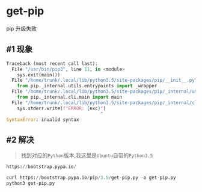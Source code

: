 # get-pip

pip 升级失败

## #1 现象

```python
Traceback (most recent call last):
  File "/usr/bin/pip3", line 11, in <module>
    sys.exit(main())
  File "/home/trunk/.local/lib/python3.5/site-packages/pip/__init__.py", line 11, in main
    from pip._internal.utils.entrypoints import _wrapper
  File "/home/trunk/.local/lib/python3.5/site-packages/pip/_internal/utils/entrypoints.py", line 4, in <module>
    from pip._internal.cli.main import main
  File "/home/trunk/.local/lib/python3.5/site-packages/pip/_internal/cli/main.py", line 57
    sys.stderr.write(f"ERROR: {exc}")
                                   ^
SyntaxError: invalid syntax
```

## #2 解决

> 找到对应的`Python`版本,我这里是`Ubuntu`自带的`Python3.5`

```python
https://bootstrap.pypa.io/
```

```python
curl https://bootstrap.pypa.io/pip/3.5/get-pip.py -o get-pip.py
python3 get-pip.py
```
